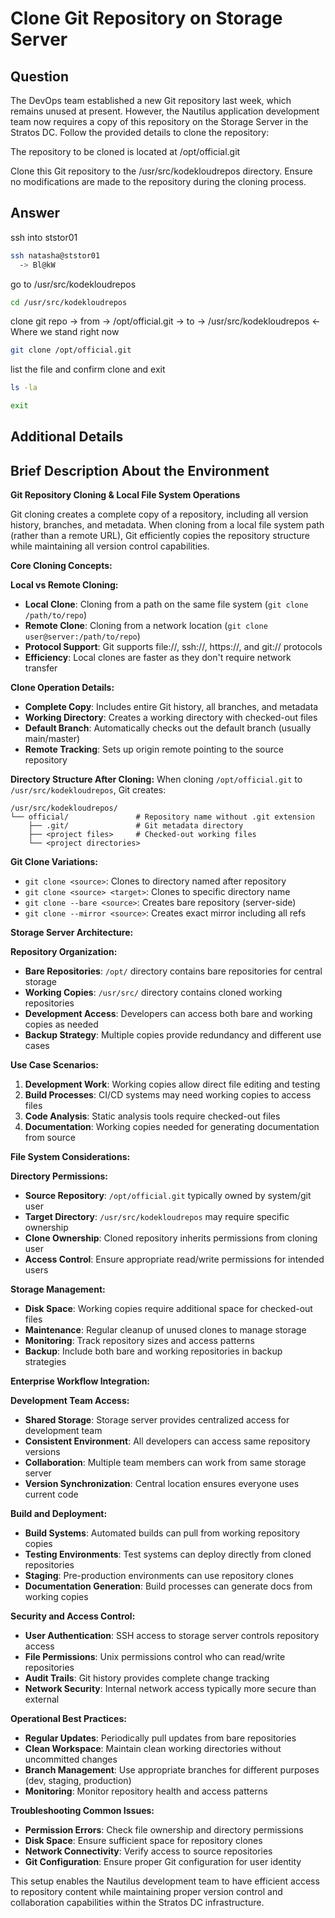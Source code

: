 # Clone Git Repository on Storage Server

## Question

The DevOps team established a new Git repository last week, which remains unused at present. However, the Nautilus application development team now requires a copy of this repository on the Storage Server in the Stratos DC. Follow the provided details to clone the repository:

The repository to be cloned is located at /opt/official.git

Clone this Git repository to the /usr/src/kodekloudrepos directory. Ensure no modifications are made to the repository during the cloning process.

## Answer

ssh into ststor01
```bash
ssh natasha@ststor01
  -> Bl@kW
```

go to /usr/src/kodekloudrepos
```bash
cd /usr/src/kodekloudrepos
```

clone git repo -> from -> /opt/official.git -> to -> /usr/src/kodekloudrepos <- Where we stand right now
```bash
git clone /opt/official.git
```

list the file and confirm clone and exit
```bash
ls -la
```

```bash
exit
```

## Additional Details

## Brief Description About the Environment

**Git Repository Cloning & Local File System Operations**

Git cloning creates a complete copy of a repository, including all version history, branches, and metadata. When cloning from a local file system path (rather than a remote URL), Git efficiently copies the repository structure while maintaining all version control capabilities.

**Core Cloning Concepts:**

**Local vs Remote Cloning:**
- **Local Clone**: Cloning from a path on the same file system (`git clone /path/to/repo`)
- **Remote Clone**: Cloning from a network location (`git clone user@server:/path/to/repo`)
- **Protocol Support**: Git supports file://, ssh://, https://, and git:// protocols
- **Efficiency**: Local clones are faster as they don't require network transfer

**Clone Operation Details:**
- **Complete Copy**: Includes entire Git history, all branches, and metadata
- **Working Directory**: Creates a working directory with checked-out files
- **Default Branch**: Automatically checks out the default branch (usually main/master)
- **Remote Tracking**: Sets up origin remote pointing to the source repository

**Directory Structure After Cloning:**
When cloning `/opt/official.git` to `/usr/src/kodekloudrepos`, Git creates:
```
/usr/src/kodekloudrepos/
└── official/               # Repository name without .git extension
    ├── .git/               # Git metadata directory
    ├── <project files>     # Checked-out working files
    └── <project directories>
```

**Git Clone Variations:**
- `git clone <source>`: Clones to directory named after repository
- `git clone <source> <target>`: Clones to specific directory name
- `git clone --bare <source>`: Creates bare repository (server-side)
- `git clone --mirror <source>`: Creates exact mirror including all refs

**Storage Server Architecture:**

**Repository Organization:**
- **Bare Repositories**: `/opt/` directory contains bare repositories for central storage
- **Working Copies**: `/usr/src/` directory contains cloned working repositories
- **Development Access**: Developers can access both bare and working copies as needed
- **Backup Strategy**: Multiple copies provide redundancy and different use cases

**Use Case Scenarios:**
1. **Development Work**: Working copies allow direct file editing and testing
2. **Build Processes**: CI/CD systems may need working copies to access files
3. **Code Analysis**: Static analysis tools require checked-out files
4. **Documentation**: Working copies needed for generating documentation from source

**File System Considerations:**

**Directory Permissions:**
- **Source Repository**: `/opt/official.git` typically owned by system/git user
- **Target Directory**: `/usr/src/kodekloudrepos` may require specific ownership
- **Clone Ownership**: Cloned repository inherits permissions from cloning user
- **Access Control**: Ensure appropriate read/write permissions for intended users

**Storage Management:**
- **Disk Space**: Working copies require additional space for checked-out files
- **Maintenance**: Regular cleanup of unused clones to manage storage
- **Monitoring**: Track repository sizes and access patterns
- **Backup**: Include both bare and working repositories in backup strategies

**Enterprise Workflow Integration:**

**Development Team Access:**
- **Shared Storage**: Storage server provides centralized access for development team
- **Consistent Environment**: All developers can access same repository versions
- **Collaboration**: Multiple team members can work from same storage server
- **Version Synchronization**: Central location ensures everyone uses current code

**Build and Deployment:**
- **Build Systems**: Automated builds can pull from working repository copies
- **Testing Environments**: Test systems can deploy directly from cloned repositories
- **Staging**: Pre-production environments can use repository clones
- **Documentation Generation**: Build processes can generate docs from working copies

**Security and Access Control:**
- **User Authentication**: SSH access to storage server controls repository access
- **File Permissions**: Unix permissions control who can read/write repositories
- **Audit Trails**: Git history provides complete change tracking
- **Network Security**: Internal network access typically more secure than external

**Operational Best Practices:**
- **Regular Updates**: Periodically pull updates from bare repositories
- **Clean Workspace**: Maintain clean working directories without uncommitted changes
- **Branch Management**: Use appropriate branches for different purposes (dev, staging, production)
- **Monitoring**: Monitor repository health and access patterns

**Troubleshooting Common Issues:**
- **Permission Errors**: Check file ownership and directory permissions
- **Disk Space**: Ensure sufficient space for repository clones
- **Network Connectivity**: Verify access to source repositories
- **Git Configuration**: Ensure proper Git configuration for user identity

This setup enables the Nautilus development team to have efficient access to repository content while maintaining proper version control and collaboration capabilities within the Stratos DC infrastructure.
